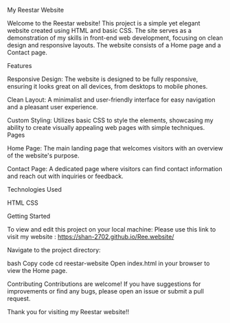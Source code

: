 My Reestar Website

Welcome to the Reestar website! This project is a simple yet elegant website created using HTML and basic CSS. The site serves as a demonstration of my skills in front-end web development, focusing on clean design and responsive layouts. The website consists of a Home page and a Contact page.

Features

Responsive Design: The website is designed to be fully responsive, ensuring it looks great on all devices, from desktops to mobile phones.

Clean Layout: A minimalist and user-friendly interface for easy navigation and a pleasant user experience.

Custom Styling: Utilizes basic CSS to style the elements, showcasing my ability to create visually appealing web pages with simple techniques.
Pages

Home Page: The main landing page that welcomes visitors with an overview of the website's purpose.

Contact Page: A dedicated page where visitors can find contact information and reach out with inquiries or feedback.

Technologies Used

HTML
CSS

Getting Started

To view and edit this project on your local machine:
Please use this link to visit my website : https://shan-2702.github.io/Ree.website/

Navigate to the project directory:

bash
Copy code
cd reestar-website
Open index.html in your browser to view the Home page.

Contributing
Contributions are welcome! If you have suggestions for improvements or find any bugs, please open an issue or submit a pull request.

Thank you for visiting my Reestar website!!
